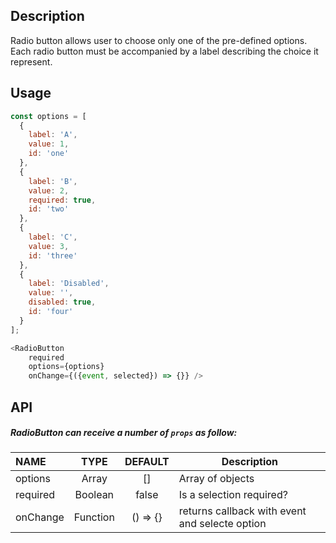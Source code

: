 
## Description

Radio button allows user to choose only one of the pre-defined options. Each radio button must be accompanied by a label describing the choice it represent.

## Usage


```js
const options = [
  { 
    label: 'A', 
    value: 1, 
    id: 'one' 
  },
  {
    label: 'B', 
    value: 2, 
    required: true, 
    id: 'two'
  },
  {
    label: 'C', 
    value: 3, 
    id: 'three'
  },
  {
    label: 'Disabled', 
    value: '', 
    disabled: true, 
    id: 'four'
  }
];

<RadioButton 
    required
    options={options} 
    onChange={({event, selected}) => {}} />
```

## API

##### RadioButton can receive a number of `props` as follow:


| NAME   | TYPE | DEFAULT | Description |
| :---  | :---:  | :---: | ------- |
| options | Array | [] | Array of objects |
| required | Boolean | false | Is a selection required? |
| onChange | Function | () => {} | returns callback with event and selecte option |

